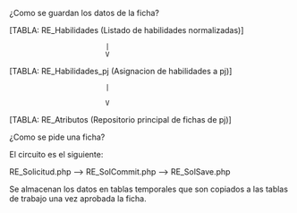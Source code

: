 
¿Como se guardan los datos de la ficha?

[TABLA: RE_Habilidades (Listado de habilidades normalizadas)]

							|
							V
							
[TABLA: RE_Habilidades_pj (Asignacion de habilidades a pj)]
							
							|
							
							V
[TABLA: RE_Atributos (Repositorio principal de fichas de pj)]


¿Como se pide una ficha?

El circuito es el siguiente:

RE_Solicitud.php --> RE_SolCommit.php --> RE_SolSave.php

Se almacenan los datos en tablas temporales que son copiados a las tablas de trabajo una vez aprobada la ficha.
